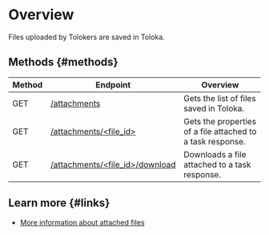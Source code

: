 # Overview

Files uploaded by Tolokers are saved in Toloka.

## Methods {#methods}

Method | Endpoint | Overview
----- | ----- | -----
GET | [/attachments](get-attachment-list.md) | Gets the list of files saved in Toloka.
GET | [/attachments/<file_id>](get-attachment.md) | Gets the properties of a file attached to a task response.
GET | [/attachments/<file_id>/download](download-attachment.md) | Downloads a file attached to a task response.

## Learn more {#links}

- [More information about attached files](../../guide/concepts/advanced-features-attach.md)